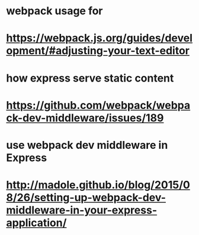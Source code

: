 
# webpack usage for 
# https://webpack.js.org/guides/development/#adjusting-your-text-editor

# how express serve static content 
# https://github.com/webpack/webpack-dev-middleware/issues/189


# use webpack dev middleware in Express 
# http://madole.github.io/blog/2015/08/26/setting-up-webpack-dev-middleware-in-your-express-application/